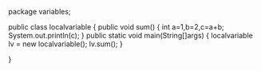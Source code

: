 package variables;

public class localvariable {
	public void sum() {
		int a=1,b=2,c=a+b;
		System.out.println(c);	}
	public static void main(String[]args) {
		localvariable lv = new localvariable();
		lv.sum();
	}

}
